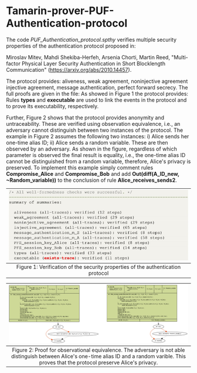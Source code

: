 # Tamarin-prover-PUF-Authentication-protocol
The code *PUF_Authentication_protocol.spthy* verifies multiple security properties of the authentication protocol proposed in:

Miroslav Mitev, Mahdi Shekiba-Herfeh, Arsenia Chorti, Martin Reed, "Multi-factor Physical Layer Security Authentication in Short Blocklength Communication" (https://arxiv.org/abs/2010.14457).

The protocol provides: aliveness, weak agreement, noninjective agreement injective agreement, message authentication, perfect forward secrecy. The full proofs are given in the file: 
As showed in Figure 1 the protocol provides:  Rules **types** and **executable** are used to link the events in the protocol and to prove its executability, respectively.

Further, Figure 2 shows that the protocol provides anonymity and untraceability. These are verified using observation equivalence, i.e., an adversary cannot distinguish between two instances of the protocol. The example in Figure 2 assumes the following two instances: i) Alice sends her one-time alias ID; ii) Alice sends a random variable. These are then observed by an adversary. As shown in the figure, regardless of which parameter is observed the final result is equality, i.e., the one-time alias ID cannot be distinguished from a random variable, therefore, Alice's privacy is preserved. To implement this example simply comment rules **Compromise_Alice** and **Compromise_Bob** and add **Out(diff(A_ID_new, ~Random_variable))** to the conclusion of rule **Alice_receives_sends2**.

| ![](</images/PropertyVerification.jpg>) | 
|:--:| 
|Figure 1: Verification of the security properties of the authentication protocol|


| ![](</images/Observation_equivalence.jpg>) |
|:--:|
|Figure 2: Proof for observational equivalence. The adversary is not able distinguish between Alice's one-time alias ID and a random varible. This proves that the protocol preserve Alice's privacy.|
